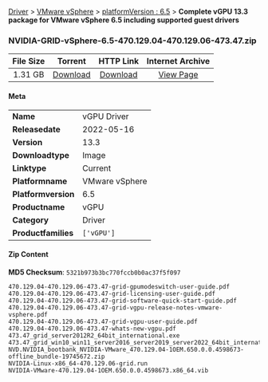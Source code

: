 
[Driver](/README.md)  >  [VMware vSphere](/index/Driver/VMware_vSphere.md)  >  [platformVersion : 6.5](/index/Driver/VMware_vSphere/6.5.md)  >  **Complete vGPU 13.3 package for VMware vSphere 6.5 including supported guest drivers**


### NVIDIA-GRID-vSphere-6.5-470.129.04-470.129.06-473.47.zip

| **File Size** | **Torrent**  | **HTTP Link** | **Internet Archive** |
|:-------------:|:------------:|:-------------:|:--------------------:|
| 1.31 GB |  [Download](https://archive.org/download/nvgpu_NVIDIA-GRID-vSphere-6.5-470.129.04-470.129.06-473.47.zip_7ia3ydlp/nvgpu_NVIDIA-GRID-vSphere-6.5-470.129.04-470.129.06-473.47.zip_7ia3ydlp_archive.torrent)       | [Download](https://archive.org/compress/nvgpu_NVIDIA-GRID-vSphere-6.5-470.129.04-470.129.06-473.47.zip_7ia3ydlp) | [View Page](https://archive.org/details/nvgpu_NVIDIA-GRID-vSphere-6.5-470.129.04-470.129.06-473.47.zip_7ia3ydlp)       |

#### Meta

<table>
<tr><td><strong>Name</strong></td><td>vGPU Driver</td></tr>
<tr><td><strong>Releasedate</strong></td><td>2022-05-16</td></tr>
<tr><td><strong>Version</strong></td><td>13.3</td></tr>
<tr><td><strong>Downloadtype</strong></td><td>Image</td></tr>
<tr><td><strong>Linktype</strong></td><td>Current</td></tr>
<tr><td><strong>Platformname</strong></td><td>VMware vSphere</td></tr>
<tr><td><strong>Platformversion</strong></td><td>6.5</td></tr>
<tr><td><strong>Productname</strong></td><td>vGPU</td></tr>
<tr><td><strong>Category</strong></td><td>Driver</td></tr>
<tr><td><strong>Productfamilies</strong></td><td><code>['vGPU']</code></td></tr>
</table>

#### Zip Content

**MD5 Checksum**: `5321b973b3bc770fccb0b0ac37f5f097`

```text
470.129.04-470.129.06-473.47-grid-gpumodeswitch-user-guide.pdf
470.129.04-470.129.06-473.47-grid-licensing-user-guide.pdf
470.129.04-470.129.06-473.47-grid-software-quick-start-guide.pdf
470.129.04-470.129.06-473.47-grid-vgpu-release-notes-vmware-vsphere.pdf
470.129.04-470.129.06-473.47-grid-vgpu-user-guide.pdf
470.129.04-470.129.06-473.47-whats-new-vgpu.pdf
473.47_grid_server2012R2_64bit_international.exe
473.47_grid_win10_win11_server2016_server2019_server2022_64bit_international.exe
NVD.NVIDIA_bootbank_NVIDIA-VMware_470.129.04-1OEM.650.0.0.4598673-offline_bundle-19745672.zip
NVIDIA-Linux-x86_64-470.129.06-grid.run
NVIDIA-VMware-470.129.04-1OEM.650.0.0.4598673.x86_64.vib
```